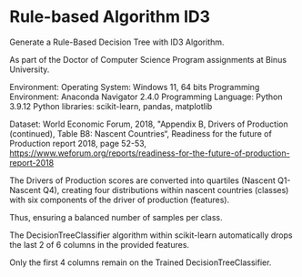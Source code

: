 # Rule-based Algorithm ID3

Generate a Rule-Based Decision Tree with ID3 Algorithm.

As part of the Doctor of Computer Science Program assignments at Binus University.

Environment:
Operating System: Windows 11, 64 bits
Programming Environment: Anaconda Navigator 2.4.0
Programming Language: Python 3.9.12
Python libraries: scikit-learn, pandas, matplotlib

Dataset: 
World Economic Forum, 2018, "Appendix B, Drivers of Production (continued), Table B8: Nascent Countries“, Readiness for the future of Production report 2018, page 52-53, https://www.weforum.org/reports/readiness-for-the-future-of-production-report-2018

The Drivers of Production scores are converted into quartiles (Nascent Q1-Nascent Q4), creating four distributions within nascent countries (classes) with six components of the driver of production (features). 

Thus, ensuring a balanced number of samples per class.

The DecisionTreeClassifier algorithm within scikit-learn automatically drops the last 2 of 6 columns in the provided features.

Only the first 4 columns remain on the Trained DecisionTreeClassifier.



